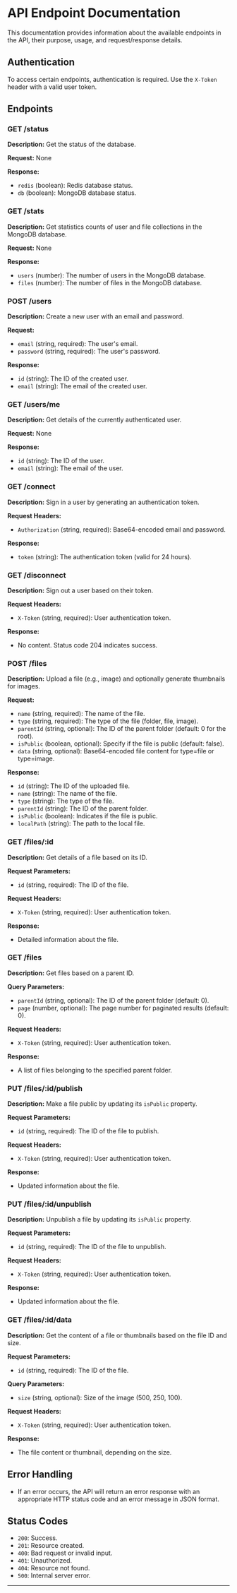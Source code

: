 # API Endpoint Documentation

This documentation provides information about the available endpoints in the API, their purpose, usage, and request/response details.

## Authentication

To access certain endpoints, authentication is required. Use the `X-Token` header with a valid user token.

## Endpoints

### GET /status

**Description:** Get the status of the database.

**Request:** None

**Response:**

- `redis` (boolean): Redis database status.
- `db` (boolean): MongoDB database status.

### GET /stats

**Description:** Get statistics counts of user and file collections in the MongoDB database.

**Request:** None

**Response:**

- `users` (number): The number of users in the MongoDB database.
- `files` (number): The number of files in the MongoDB database.

### POST /users

**Description:** Create a new user with an email and password.

**Request:**

- `email` (string, required): The user's email.
- `password` (string, required): The user's password.

**Response:**

- `id` (string): The ID of the created user.
- `email` (string): The email of the created user.

### GET /users/me

**Description:** Get details of the currently authenticated user.

**Request:** None

**Response:**

- `id` (string): The ID of the user.
- `email` (string): The email of the user.

### GET /connect

**Description:** Sign in a user by generating an authentication token.

**Request Headers:**

- `Authorization` (string, required): Base64-encoded email and password.

**Response:**

- `token` (string): The authentication token (valid for 24 hours).

### GET /disconnect

**Description:** Sign out a user based on their token.

**Request Headers:**

- `X-Token` (string, required): User authentication token.

**Response:**

- No content. Status code 204 indicates success.

### POST /files

**Description:** Upload a file (e.g., image) and optionally generate thumbnails for images.

**Request:**

- `name` (string, required): The name of the file.
- `type` (string, required): The type of the file (folder, file, image).
- `parentId` (string, optional): The ID of the parent folder (default: 0 for the root).
- `isPublic` (boolean, optional): Specify if the file is public (default: false).
- `data` (string, optional): Base64-encoded file content for type=file or type=image.

**Response:**

- `id` (string): The ID of the uploaded file.
- `name` (string): The name of the file.
- `type` (string): The type of the file.
- `parentId` (string): The ID of the parent folder.
- `isPublic` (boolean): Indicates if the file is public.
- `localPath` (string): The path to the local file.

### GET /files/:id

**Description:** Get details of a file based on its ID.

**Request Parameters:**

- `id` (string, required): The ID of the file.

**Request Headers:**

- `X-Token` (string, required): User authentication token.

**Response:**

- Detailed information about the file.

### GET /files

**Description:** Get files based on a parent ID.

**Query Parameters:**

- `parentId` (string, optional): The ID of the parent folder (default: 0).
- `page` (number, optional): The page number for paginated results (default: 0).

**Request Headers:**

- `X-Token` (string, required): User authentication token.

**Response:**

- A list of files belonging to the specified parent folder.

### PUT /files/:id/publish

**Description:** Make a file public by updating its `isPublic` property.

**Request Parameters:**

- `id` (string, required): The ID of the file to publish.

**Request Headers:**

- `X-Token` (string, required): User authentication token.

**Response:**

- Updated information about the file.

### PUT /files/:id/unpublish

**Description:** Unpublish a file by updating its `isPublic` property.

**Request Parameters:**

- `id` (string, required): The ID of the file to unpublish.

**Request Headers:**

- `X-Token` (string, required): User authentication token.

**Response:**

- Updated information about the file.

### GET /files/:id/data

**Description:** Get the content of a file or thumbnails based on the file ID and size.

**Request Parameters:**

- `id` (string, required): The ID of the file.

**Query Parameters:**

- `size` (string, optional): Size of the image (500, 250, 100).

**Request Headers:**

- `X-Token` (string, required): User authentication token.

**Response:**

- The file content or thumbnail, depending on the size.

## Error Handling

- If an error occurs, the API will return an error response with an appropriate HTTP status code and an error message in JSON format.

## Status Codes

- `200`: Success.
- `201`: Resource created.
- `400`: Bad request or invalid input.
- `401`: Unauthorized.
- `404`: Resource not found.
- `500`: Internal server error.

---
